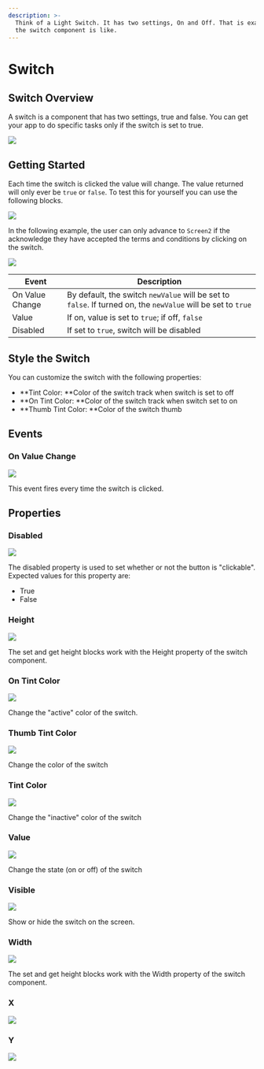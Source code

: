 ```yaml
---
description: >-
  Think of a Light Switch. It has two settings, On and Off. That is exactly what
  the switch component is like.
---
```


# Switch

## Switch Overview

A switch is a component that has two settings, true and false. You can get your app to do specific tasks only if the switch is set to true.&#x20;

![](.gitbook/assets/switch-fig-1.gif)

## Getting Started

Each time the switch is clicked the value will change. The value returned will only ever be `true` or `false`. To test this for yourself you can use the following blocks.

![](.gitbook/assets/sw\_basic.png)

In the following example, the user can only advance to `Screen2` if the acknowledge they have accepted the terms and conditions by clicking on the switch.

![](.gitbook/assets/sw\_adv.png)

| Event           | Description                                                                                                  |
| --------------- | ------------------------------------------------------------------------------------------------------------ |
| On Value Change | By default, the switch `newValue` will be set to `false`. If turned on, the `newValue` will be set to `true` |
| Value           | If on, value is set to `true`; if off, `false`                                                               |
| Disabled        | If set to `true`, switch will be disabled                                                                    |

## Style the Switch

You can customize the switch with the following properties:

* **Tint Color: **Color of the switch track when switch is set to off
* **On Tint Color: **Color of the switch track when switch set to on&#x20;
* **Thumb Tint Color: **Color of the switch thumb

## Events&#x20;

### On Value Change

![](<.gitbook/assets/on\_value\_changed (1).png>)

This event fires every time the switch is clicked.

## Properties

### Disabled&#x20;

![](<.gitbook/assets/disabled (1).png>)

The disabled property is used to set whether or not the button is "clickable". Expected values for this property are:

* True
* False

### Height&#x20;

![](<.gitbook/assets/height (5).png>)

The set and get height blocks work with the Height property of the switch component.

### On Tint Color&#x20;

![](.gitbook/assets/on\_tint\_color.png)

Change the "active" color of the switch.

### Thumb Tint Color&#x20;

![](<.gitbook/assets/thumb\_tint\_color (1).png>)

Change the color of the switch

### Tint Color&#x20;

![](.gitbook/assets/tint\_color.png)

Change the "inactive" color of the switch

### Value&#x20;

![](.gitbook/assets/value.png)

Change the state (on or off) of the switch

### Visible&#x20;

![](<.gitbook/assets/visible (4).png>)

Show or hide the switch on the screen.

### Width&#x20;

![](<.gitbook/assets/width (6).png>)

The set and get height blocks work with the Width property of the switch component.

### X&#x20;

![](.gitbook/assets/x.png)

### Y

![](.gitbook/assets/y.png)
